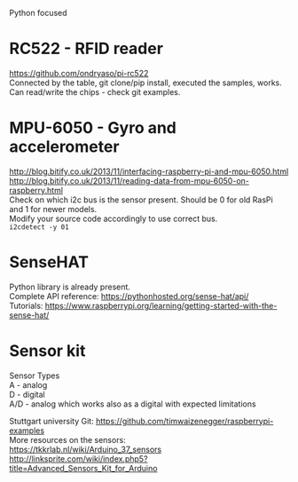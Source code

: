 Python focused


# RC522 - RFID reader
https://github.com/ondryaso/pi-rc522 <BR>
Connected by the table, git clone/pip install, executed the samples, works.<BR>
Can read/write the chips - check git examples.

# MPU-6050 - Gyro and accelerometer
http://blog.bitify.co.uk/2013/11/interfacing-raspberry-pi-and-mpu-6050.html <BR>
http://blog.bitify.co.uk/2013/11/reading-data-from-mpu-6050-on-raspberry.html <BR>
Check on which i2c bus is the sensor present. Should be 0 for old RasPi and 1 for newer models. <BR>
Modify your source code accordingly to use correct bus.<BR>
`i2cdetect -y 01`

# SenseHAT
Python library is already present.<BR>
Complete API reference: https://pythonhosted.org/sense-hat/api/ <BR>
Tutorials: https://www.raspberrypi.org/learning/getting-started-with-the-sense-hat/

# Sensor kit
Sensor Types<BR>
A - analog<BR>
D - digital<BR>
A/D - analog which works also as a digital with expected limitations

Stuttgart university Git: https://github.com/timwaizenegger/raspberrypi-examples  <BR>
More resources on the sensors: <BR>
https://tkkrlab.nl/wiki/Arduino_37_sensors <BR>
http://linksprite.com/wiki/index.php5?title=Advanced_Sensors_Kit_for_Arduino <BR>


